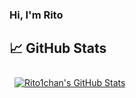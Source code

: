 ### Hi, I'm Rito



## &#x1f4c8; GitHub Stats

<a href="https://github.com/Rito1chan">
  <img align="center" style="margin:0.5rem; border-radius:2px" src="https://github-readme-stats.vercel.app/api?username=Rito1chan&count_private=true&show_icons=true&line_height=28&count_private=true&title_color=ffffff&text_color=ffffff&icon_color=3ea1fc&bg_color=171717" alt="Rito1chan's GitHub Stats" />
</a>
